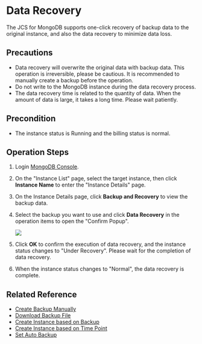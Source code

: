 # Data Recovery


The JCS for MongoDB supports one-click recovery of backup data to the original instance, and also the data recovery to minimize data loss.

## Precautions

- Data recovery will overwrite the original data with backup data. This operation is irreversible, please be cautious. It is recommended to manually create a backup before the operation.
- Do not write to the MongoDB instance during the data recovery process.
- The data recovery time is related to the quantity of data. When the amount of data is large, it takes a long time. Please wait patiently.

## Precondition

- The instance status is Running and the billing status is normal.

## Operation Steps

1. Login [MongoDB Console](https://mongodb-console.jdcloud.com/mongodb?dataCenter=bj_02).
1. On the "Instance List" page, select the target instance, then click **Instance Name** to enter the "Instance Details" page.
1. On the Instance Details page, click **Backup and Recovery** to view the backup data.
1. Select the backup you want to use and click **Data Recovery** in the operation items to open the "Confirm Popup".

   ![](https://github.com/jdcloudcom/cn/blob/master/image/mongodb/mongo-021.png)

1. Click **OK** to confirm the execution of data recovery, and the instance status changes to "Under Recovery". Please wait for the  completion of data recovery.
2. When the instance status changes to "Normal", the data recovery is complete.


## Related Reference

- [Create Backup Manually](Create-Backup.md)
- [Download Backup File](Download-Bckup.md)
- [Create Instance based on Backup](Create-Instance-by-Backup.md)
- [Create Instance based on Time Point](Create-Instance-by-Point-in-Time.md)
- [Set Auto Backup](Modify-Backup-Policy.md)

